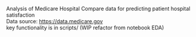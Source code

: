 Analysis of Medicare Hospital Compare data for predicting patient hospital satisfaction <br>
Data source: https://data.medicare.gov <br>
key functionality is in scripts/ <il> (WIP refactor from notebook EDA) </il>
